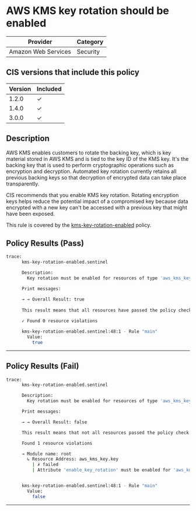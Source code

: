 # AWS KMS key rotation should be enabled

| Provider            | Category     |
|---------------------|--------------|
| Amazon Web Services | Security     |

## CIS versions that include this policy

| Version | Included |
|---------|----------|
| 1.2.0   | &check;  |
| 1.4.0   | &check;  |
| 3.0.0   | &check;  |

## Description

AWS KMS enables customers to rotate the backing key, which is key material stored in AWS KMS and is tied to the key ID of the KMS key. It's the backing key that is used to perform cryptographic operations such as encryption and decryption. Automated key rotation currently retains all previous backing keys so that decryption of encrypted data can take place transparently.

CIS recommends that you enable KMS key rotation. Rotating encryption keys helps reduce the potential impact of a compromised key because data encrypted with a new key can't be accessed with a previous key that might have been exposed.

This rule is covered by the [kms-key-rotation-enabled](../../policies/kms-key-rotation-enabled.sentinel) policy.

## Policy Results (Pass)
```bash
trace:
      kms-key-rotation-enabled.sentinel

      Description:
        Key rotation must be enabled for resources of type 'aws_kms_key'

      Print messages:

      → → Overall Result: true
      
      This result means that all resources have passed the policy check for the policy kms-key-rotation-enabled.
      
      ✓ Found 0 resource violations

      kms-key-rotation-enabled.sentinel:48:1 - Rule "main"
        Value:
          true
```

---

## Policy Results (Fail)
```bash
trace:
      kms-key-rotation-enabled.sentinel

      Description:
        Key rotation must be enabled for resources of type 'aws_kms_key'

      Print messages:

      → → Overall Result: false

      This result means that not all resources passed the policy check and the protected behavior is not allowed for the policy kms-key-rotation-enabled. 

      Found 1 resource violations

      → Module name: root
        ↳ Resource Address: aws_kms_key.key
          | ✗ failed
          | Attribute 'enable_key_rotation' must be enabled for 'aws_kms_key' resources. Refer to https://docs.aws.amazon.com/securityhub/latest/userguide/kms-controls.html#kms-4 for more details.


      kms-key-rotation-enabled.sentinel:48:1 - Rule "main"
        Value:
          false
```

---